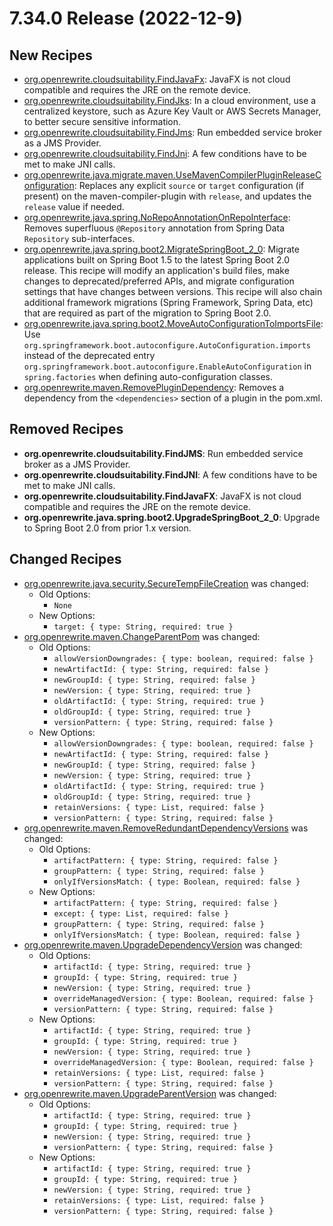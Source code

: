 # 7.34.0 Release (2022-12-9)

## New Recipes
* [org.openrewrite.cloudsuitability.FindJavaFx](../../../recipes/cloudsuitability/findjavafx): JavaFX is not cloud compatible and requires the JRE on the remote device. 
* [org.openrewrite.cloudsuitability.FindJks](../../../recipes/cloudsuitability/findjks): In a cloud environment, use a centralized keystore, such as Azure Key Vault or AWS Secrets Manager, to better secure sensitive information. 
* [org.openrewrite.cloudsuitability.FindJms](../../../recipes/cloudsuitability/findjms): Run embedded service broker as a JMS Provider. 
* [org.openrewrite.cloudsuitability.FindJni](../../../recipes/cloudsuitability/findjni): A few conditions have to be met to make JNI calls. 
* [org.openrewrite.java.migrate.maven.UseMavenCompilerPluginReleaseConfiguration](../../../recipes/java/migrate/maven/usemavencompilerpluginreleaseconfiguration): Replaces any explicit `source` or `target` configuration (if present) on the maven-compiler-plugin with `release`, and updates the `release` value if needed. 
* [org.openrewrite.java.spring.NoRepoAnnotationOnRepoInterface](../../../recipes/java/spring/norepoannotationonrepointerface): Removes superfluous `@Repository` annotation from Spring Data `Repository` sub-interfaces. 
* [org.openrewrite.java.spring.boot2.MigrateSpringBoot_2_0](../../../recipes/java/spring/boot2/migratespringboot_2_0): Migrate applications built on Spring Boot 1.5 to the latest Spring Boot 2.0 release. This recipe will modify an application's build files, make changes to deprecated/preferred APIs, and migrate configuration settings that have changes between versions. This recipe will also chain additional framework migrations (Spring Framework, Spring Data, etc) that are required as part of the migration to Spring Boot 2.0.
* [org.openrewrite.java.spring.boot2.MoveAutoConfigurationToImportsFile](../../../recipes/java/spring/boot2/moveautoconfigurationtoimportsfile): Use `org.springframework.boot.autoconfigure.AutoConfiguration.imports` instead of the deprecated entry `org.springframework.boot.autoconfigure.EnableAutoConfiguration` in `spring.factories` when defining auto-configuration classes. 
* [org.openrewrite.maven.RemovePluginDependency](../../../recipes/maven/removeplugindependency): Removes a dependency from the `<dependencies>` section of a plugin in the pom.xml. 

## Removed Recipes
* **org.openrewrite.cloudsuitability.FindJMS**: Run embedded service broker as a JMS Provider. 
* **org.openrewrite.cloudsuitability.FindJNI**: A few conditions have to be met to make JNI calls. 
* **org.openrewrite.cloudsuitability.FindJavaFX**: JavaFX is not cloud compatible and requires the JRE on the remote device. 
* **org.openrewrite.java.spring.boot2.UpgradeSpringBoot_2_0**: Upgrade to Spring Boot 2.0 from prior 1.x version. 

## Changed Recipes
* [org.openrewrite.java.security.SecureTempFileCreation](../../../recipes/java/security/securetempfilecreation) was changed:
  * Old Options:
    * `None`
  * New Options:
    * `target: { type: String, required: true }`
* [org.openrewrite.maven.ChangeParentPom](../../../recipes/maven/changeparentpom) was changed:
  * Old Options:
    * `allowVersionDowngrades: { type: boolean, required: false }`
    * `newArtifactId: { type: String, required: false }`
    * `newGroupId: { type: String, required: false }`
    * `newVersion: { type: String, required: true }`
    * `oldArtifactId: { type: String, required: true }`
    * `oldGroupId: { type: String, required: true }`
    * `versionPattern: { type: String, required: false }`
  * New Options:
    * `allowVersionDowngrades: { type: boolean, required: false }`
    * `newArtifactId: { type: String, required: false }`
    * `newGroupId: { type: String, required: false }`
    * `newVersion: { type: String, required: true }`
    * `oldArtifactId: { type: String, required: true }`
    * `oldGroupId: { type: String, required: true }`
    * `retainVersions: { type: List, required: false }`
    * `versionPattern: { type: String, required: false }`
* [org.openrewrite.maven.RemoveRedundantDependencyVersions](../../../recipes/maven/removeredundantdependencyversions) was changed:
  * Old Options:
    * `artifactPattern: { type: String, required: false }`
    * `groupPattern: { type: String, required: false }`
    * `onlyIfVersionsMatch: { type: Boolean, required: false }`
  * New Options:
    * `artifactPattern: { type: String, required: false }`
    * `except: { type: List, required: false }`
    * `groupPattern: { type: String, required: false }`
    * `onlyIfVersionsMatch: { type: Boolean, required: false }`
* [org.openrewrite.maven.UpgradeDependencyVersion](../../../recipes/maven/upgradedependencyversion) was changed:
  * Old Options:
    * `artifactId: { type: String, required: true }`
    * `groupId: { type: String, required: true }`
    * `newVersion: { type: String, required: true }`
    * `overrideManagedVersion: { type: Boolean, required: false }`
    * `versionPattern: { type: String, required: false }`
  * New Options:
    * `artifactId: { type: String, required: true }`
    * `groupId: { type: String, required: true }`
    * `newVersion: { type: String, required: true }`
    * `overrideManagedVersion: { type: Boolean, required: false }`
    * `retainVersions: { type: List, required: false }`
    * `versionPattern: { type: String, required: false }`
* [org.openrewrite.maven.UpgradeParentVersion](../../../recipes/maven/upgradeparentversion) was changed:
  * Old Options:
    * `artifactId: { type: String, required: true }`
    * `groupId: { type: String, required: true }`
    * `newVersion: { type: String, required: true }`
    * `versionPattern: { type: String, required: false }`
  * New Options:
    * `artifactId: { type: String, required: true }`
    * `groupId: { type: String, required: true }`
    * `newVersion: { type: String, required: true }`
    * `retainVersions: { type: List, required: false }`
    * `versionPattern: { type: String, required: false }`